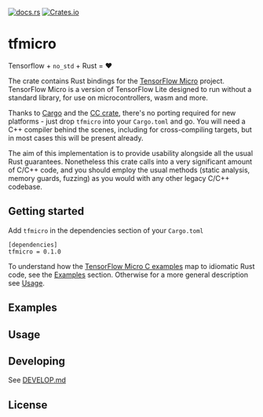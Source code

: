 [![docs.rs](https://docs.rs/tfmicro/badge.svg)](https://docs.rs/tfmicro)
[![Crates.io](https://img.shields.io/crates/v/tfmicro.svg)](https://crates.io/crates/tfmicro)

# tfmicro


Tensorflow + `no_std` + Rust = ❤️

The crate contains Rust bindings for the [TensorFlow Micro][]
project. TensorFlow Micro is a version of TensorFlow Lite designed to
run without a standard library, for use on microcontrollers, wasm and
more.

Thanks to [Cargo][] and the [CC crate][], there's no porting required for
new platforms - just drop `tfmicro` into your `Cargo.toml` and
go. You will need a C++ compiler behind the scenes, including for
cross-compiling targets, but in most cases this will be present
already.

The aim of this implementation is to provide usability alongside all the
usual Rust guarantees. Nonetheless this crate calls into a very significant
amount of C/C++ code, and you should employ the usual methods (static
analysis, memory guards, fuzzing) as you would with any other legacy C/C++
codebase.

## Getting started

Add `tfmicro` in the dependencies section of your `Cargo.toml`

```
[dependencies]
tfmicro = 0.1.0
```

To understand how the [TensorFlow Micro C examples][c_examples] map to
idiomatic Rust code, see the [Examples](#Examples) section. Otherwise
for a more general description see [Usage](#Usage).

## Examples



## Usage

## Developing

See [DEVELOP.md](DEVELOP.md)

## License

[rust-embedded]: https://www.rust-lang.org/what/embedded
[TensorFlow Micro]: https://github.com/tensorflow/tensorflow/tree/master/tensorflow/lite/micro
[Cargo]: https://doc.rust-lang.org/stable/cargo/
[CC crate]: https://crates.io/crates/cc
[c_examples]: https://github.com/tensorflow/tensorflow/tree/master/tensorflow/lite/micro/examples
